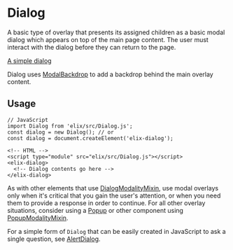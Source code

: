 # Dialog

A basic type of overlay that presents its assigned children as a basic modal dialog which appears on top of the main page content. The user must interact with the dialog before they can return to the page.

[A simple dialog](/demos/dialog.html)

Dialog uses [ModalBackdrop](ModalBackdrop) to add a backdrop behind the main overlay content.

## Usage

    // JavaScript
    import Dialog from 'elix/src/Dialog.js';
    const dialog = new Dialog(); // or
    const dialog = document.createElement('elix-dialog');

    <!-- HTML -->
    <script type="module" src="elix/src/Dialog.js"></script>
    <elix-dialog>
      <!-- Dialog contents go here -->
    </elix-dialog>

As with other elements that use [DialogModalityMixin](DialogModalityMixin), use modal overlays only when it's critical that you gain the user's attention, or when you need them to provide a response in order to continue. For all other overlay situations, consider using a [Popup](Popup) or other component using [PopupModalityMixin](PopupModalityMixin).

For a simple form of `Dialog` that can be easily created in JavaScript to ask a single question, see [AlertDialog](AlertDialog).
